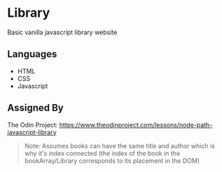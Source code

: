 # Library
Basic vanilla javascript library website

## Languages

- HTML
- CSS
- Javascript

## Assigned By
The Odin Project:
https://www.theodinproject.com/lessons/node-path-javascript-library

> Note: Assumes books can have the same title and author which is why it's index connected
> (the index of the book in the bookArray/Library corresponds to its placement in the DOM)